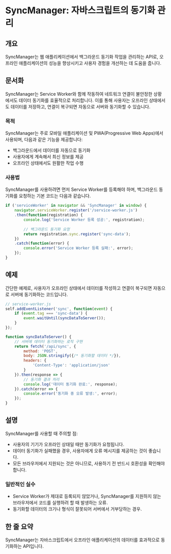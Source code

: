 <!--
Meta Description: # SyncManager: 자바스크립트의 동기화 관리 ## 개요 SyncManager는 웹 애플리케이션에서 백그라운드 동기화 작업을 관리하는 API로, 오프라인 애플리케이션의 성능을 향상시키고 사용자 경험을 개선하는 데 도움을 줍니다. ## 문서화 SyncManager...
Meta Keywords: 동기화, service, 오프라인, error, 데이터
-->

# SyncManager: 자바스크립트의 동기화 관리

## 개요
SyncManager는 웹 애플리케이션에서 백그라운드 동기화 작업을 관리하는 API로, 오프라인 애플리케이션의 성능을 향상시키고 사용자 경험을 개선하는 데 도움을 줍니다.

## 문서화
SyncManager는 Service Worker와 함께 작동하여 네트워크 연결이 불안정한 상황에서도 데이터 동기화를 효율적으로 처리합니다. 이를 통해 사용자는 오프라인 상태에서도 데이터를 저장하고, 연결이 복구되면 자동으로 서버와 동기화할 수 있습니다.

### 목적
SyncManager는 주로 모바일 애플리케이션 및 PWA(Progressive Web Apps)에서 사용되며, 다음과 같은 기능을 제공합니다:
- 백그라운드에서 데이터를 자동으로 동기화
- 사용자에게 계속해서 최신 정보를 제공
- 오프라인 상태에서도 원활한 작업 수행

### 사용법
SyncManager를 사용하려면 먼저 Service Worker를 등록해야 하며, 백그라운드 동기화를 요청하는 기본 코드는 다음과 같습니다.

```javascript
if ('serviceWorker' in navigator && 'SyncManager' in window) {
    navigator.serviceWorker.register('/service-worker.js')
    .then(function(registration) {
        console.log('Service Worker 등록 성공:', registration);
        
        // 백그라운드 동기화 요청
        return registration.sync.register('sync-data');
    })
    .catch(function(error) {
        console.error('Service Worker 등록 실패:', error);
    });
}
```

## 예제
간단한 예제로, 사용자가 오프라인 상태에서 데이터를 작성하고 연결이 복구되면 자동으로 서버에 동기화하는 코드입니다.

```javascript
// service-worker.js
self.addEventListener('sync', function(event) {
    if (event.tag === 'sync-data') {
        event.waitUntil(syncDataToServer());
    }
});

function syncDataToServer() {
    // 서버에 데이터 동기화하는 로직 구현
    return fetch('/api/sync', {
        method: 'POST',
        body: JSON.stringify({/* 동기화할 데이터 */}),
        headers: {
            'Content-Type': 'application/json'
        }
    }).then(response => {
        // 동기화 결과 처리
        console.log('데이터 동기화 완료:', response);
    }).catch(error => {
        console.error('동기화 중 오류 발생:', error);
    });
}
```

## 설명
SyncManager를 사용할 때 주의할 점:
- 사용자의 기기가 오프라인 상태일 때만 동기화가 요청됩니다.
- 데이터 동기화가 실패했을 경우, 사용자에게 오류 메시지를 제공하는 것이 좋습니다.
- 모든 브라우저에서 지원되는 것은 아니므로, 사용하기 전 반드시 호환성을 확인해야 합니다.

### 일반적인 실수
- Service Worker가 제대로 등록되지 않았거나, SyncManager를 지원하지 않는 브라우저에서 코드를 실행하려 할 때 발생하는 오류.
- 동기화할 데이터의 크기나 형식이 잘못되어 서버에서 거부당하는 경우.

## 한 줄 요약
SyncManager는 자바스크립트에서 오프라인 애플리케이션의 데이터를 효과적으로 동기화하는 API입니다.